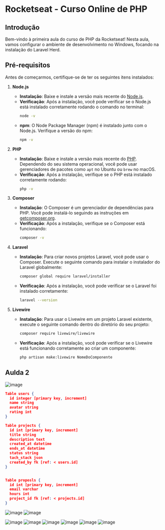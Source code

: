# Rocketseat - Curso Online de PHP

## Introdução

Bem-vindo à primeira aula do curso de PHP da Rocketseat! Nesta aula, vamos configurar o ambiente de desenvolvimento no Windows, focando na instalação do Laravel Herd.

## Pré-requisitos

Antes de começarmos, certifique-se de ter os seguintes itens instalados:

1. **Node.js**
   - **Instalação**: Baixe e instale a versão mais recente do [Node.js](https://nodejs.org/).
   - **Verificação**: Após a instalação, você pode verificar se o Node.js está instalado corretamente rodando o comando no terminal:
     ```bash
     node -v
     ```
   - **npm**: O Node Package Manager (npm) é instalado junto com o Node.js. Verifique a versão do npm:
     ```bash
     npm -v
     ```

2. **PHP**
   - **Instalação**: Baixe e instale a versão mais recente do [PHP](https://www.php.net/downloads). Dependendo do seu sistema operacional, você pode usar gerenciadores de pacotes como `apt` no Ubuntu ou `brew` no macOS.
   - **Verificação**: Após a instalação, verifique se o PHP está instalado corretamente rodando:
     ```bash
     php -v
     ```

3. **Composer**
   - **Instalação**: O Composer é um gerenciador de dependências para PHP. Você pode instalá-lo seguindo as instruções em [getcomposer.org](https://getcomposer.org/download/).
   - **Verificação**: Após a instalação, verifique se o Composer está funcionando:
     ```bash
     composer -v
     ```

4. **Laravel**
   - **Instalação**: Para criar novos projetos Laravel, você pode usar o Composer. Execute o seguinte comando para instalar o instalador do Laravel globalmente:
     ```bash
     composer global require laravel/installer
     ```
   - **Verificação**: Após a instalação, você pode verificar se o Laravel foi instalado corretamente:
     ```bash
     laravel --version
     ```

5. **Livewire**
   - **Instalação**: Para usar o Livewire em um projeto Laravel existente, execute o seguinte comando dentro do diretório do seu projeto:
     ```bash
     composer require livewire/livewire
     ```
   - **Verificação**: Após a instalação, você pode verificar se o Livewire está funcionando corretamente ao criar um componente:
     ```bash
     php artisan make:livewire NomeDoComponente
     ```

## Aulda 2

![image](https://github.com/user-attachments/assets/2b423b68-15ff-4025-86c2-23a491f35a4e)


```json
Table users {
  id integer [primary key, increment]
  name string
  avatar string
  rating int
}

Table projects {
  id int [primary key, increment]
  title string
  description text
  created_at datetime
  ends_at datetime
  status string
  tach_stack json
  created_by fk [ref: < users.id]
}


Table proposls {
  id int [primary key, increment]
  email varchar
  hours int
  project_id fk [ref: < projects.id]
}     
```

![image](https://github.com/user-attachments/assets/a9da839d-9762-4f39-ab42-c34e4bbac729)
![image](https://github.com/user-attachments/assets/ac5e198b-4446-416c-aaa0-d8952f9c0aa3)

![image](https://github.com/user-attachments/assets/7fc1da98-b570-4351-bf02-823539bb420b)
![image](https://github.com/user-attachments/assets/7bbdc949-1ebe-41ca-9119-029b0cc55d06)
![image](https://github.com/user-attachments/assets/dc0c7c9f-77e4-4cc3-b02b-28c3f28dc3ac)
![image](https://github.com/user-attachments/assets/6b256fdc-1b2e-491e-829c-028ed9e8ea31)
![image](https://github.com/user-attachments/assets/c24f97a7-1474-4e2a-9565-23bd88dcf40a)
![image](https://github.com/user-attachments/assets/1a63a2f5-70bb-44b3-9d22-17b75584d113)







